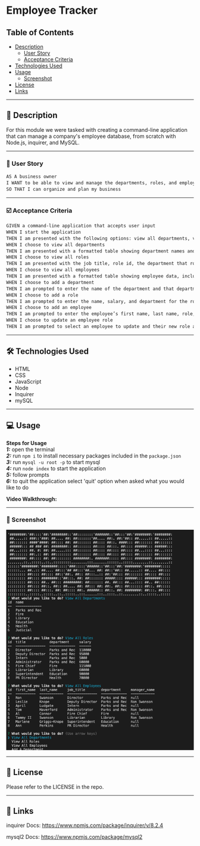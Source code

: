 # Employee Tracker

## Table of Contents

- [Description](#📝-description)
    - [User Story](#👤-user-story)
    - [Acceptance Criteria](#☑️-acceptance-criteria)
- [Technologies Used](#🛠️-technologies-used)
- [Usage](#💻-usage)
    - [Screenshot](#📸-screenshot)
- [License](#📃-license)
- [Links](#🔗-links)

------------

## 📝 Description

For this module we were tasked with creating a command-line application that can manage a company's employee database, from scratch with Node.js, inquirer, and MySQL.

-------------

### 👤 User Story

```md
AS A business owner
I WANT to be able to view and manage the departments, roles, and employees in my company
SO THAT I can organize and plan my business
```
-------------
### ☑️ Acceptance Criteria

```md
GIVEN a command-line application that accepts user input
WHEN I start the application
THEN I am presented with the following options: view all departments, view all roles, view all employees, add a department, add a role, add an employee, and update an employee role
WHEN I choose to view all departments
THEN I am presented with a formatted table showing department names and department ids
WHEN I choose to view all roles
THEN I am presented with the job title, role id, the department that role belongs to, and the salary for that role
WHEN I choose to view all employees
THEN I am presented with a formatted table showing employee data, including employee ids, first names, last names, job titles, departments, salaries, and managers that the employees report to
WHEN I choose to add a department
THEN I am prompted to enter the name of the department and that department is added to the database
WHEN I choose to add a role
THEN I am prompted to enter the name, salary, and department for the role and that role is added to the database
WHEN I choose to add an employee
THEN I am prompted to enter the employee’s first name, last name, role, and manager, and that employee is added to the database
WHEN I choose to update an employee role
THEN I am prompted to select an employee to update and their new role and this information is updated in the database 
```
--------------

## 🛠️ Technologies Used

<ul>
<li>HTML
<li>CSS
<li>JavaScript
<li>Node
<li>Inquirer
<li>mySQL
</ul>

--------------
## 💻 Usage

**Steps for Usage**  
***1:*** open the terminal  
***2:*** run  `npm i` to install necessary packages included in the `package.json`   
***3:*** run `mysql -u root -p` to start mysql  
***4:*** run `node index` to start the application   
***5:*** follow prompts  
***6:*** to quit the application select 'quit' option when asked what you would like to do


**Video Walkthrough:**

----------------
### 📸 Screenshot

![screenshot of app](./db/images/screenshot.png)

--------------

## 📃 License

Please refer to the LICENSE in the repo.

-------------

## 🔗 Links

inquirer Docs: https://www.npmjs.com/package/inquirer/v/8.2.4

mysql2 Docs: https://www.npmjs.com/package/mysql2